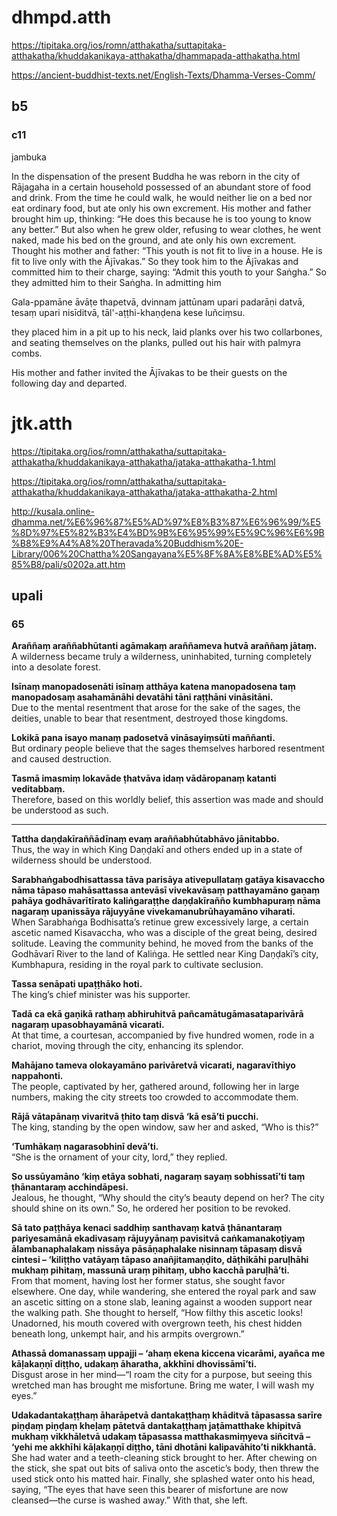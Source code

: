
# dhmpd.atth
https://tipitaka.org/ios/romn/atthakatha/suttapitaka-atthakatha/khuddakanikaya-atthakatha/dhammapada-atthakatha.html

https://ancient-buddhist-texts.net/English-Texts/Dhamma-Verses-Comm/
## b5
### c11
jambuka


In the dispensation of the present Buddha he was reborn in the city of Rājagaha in a certain household possessed of an abundant store of food and drink. From the time he could walk, he would neither lie on a bed nor eat ordinary food, but ate only his own excrement. His mother and father brought him up, thinking: “He does this because he is too young to know any better.” But also when he grew older, refusing to wear clothes, he went naked, made his bed on the ground, and ate only his own excrement. Thought his mother and father: “This youth is not fit to live in a house. He is fit to live only with the Ājīvakas.” So they took him to the Ājīvakas and committed him to their charge, saying: “Admit this youth to your Saṅgha.” So they admitted him to their Saṅgha. In admitting him 

Gala-ppamāne āvāṭe thapetvā, dvinnam jattūnam upari padarāṇi datvā, tesaṃ upari nisīditvā, tāl'-aṭṭhi-khaṇḍena kese luñciṃsu.

they placed him in a pit up to his neck, laid planks over his two collarbones, and seating themselves on the planks, pulled out his hair with palmyra combs. 

His mother and father invited the Ājīvakas to be their guests on the following day and departed.
# jtk.atth
https://tipitaka.org/ios/romn/atthakatha/suttapitaka-atthakatha/khuddakanikaya-atthakatha/jataka-atthakatha-1.html

https://tipitaka.org/ios/romn/atthakatha/suttapitaka-atthakatha/khuddakanikaya-atthakatha/jataka-atthakatha-2.html

http://kusala.online-dhamma.net/%E6%96%87%E5%AD%97%E8%B3%87%E6%96%99/%E5%8D%97%E5%82%B3%E4%BD%9B%E6%95%99%E5%9C%96%E6%9B%B8%E9%A4%A8%20Theravada%20Buddhism%20E-Library/006%20Chattha%20Sangayana%E5%8F%8A%E8%BE%AD%E5%85%B8/pali/s0202a.att.htm

## upali
### 65
**Araññaṃ araññabhūtanti agāmakaṃ araññameva hutvā araññaṃ jātaṃ.**  
A wilderness became truly a wilderness, uninhabited, turning completely into a desolate forest.

**Isīnaṃ manopadosenāti isīnaṃ atthāya katena manopadosena taṃ manopadosaṃ asahamānāhi devatāhi tāni raṭṭhāni vināsitāni.**  
Due to the mental resentment that arose for the sake of the sages, the deities, unable to bear that resentment, destroyed those kingdoms.

**Lokikā pana isayo manaṃ padosetvā vināsayiṃsūti maññanti.**  
But ordinary people believe that the sages themselves harbored resentment and caused destruction.

**Tasmā imasmiṃ lokavāde ṭhatvāva idaṃ vādāropanaṃ katanti veditabbaṃ.**  
Therefore, based on this worldly belief, this assertion was made and should be understood as such.

---

**Tattha daṇḍakīraññādīnaṃ evaṃ araññabhūtabhāvo jānitabbo.**  
Thus, the way in which King Daṇḍakī and others ended up in a state of wilderness should be understood.

**Sarabhaṅgabodhisattassa tāva parisāya ativepullataṃ gatāya kisavaccho nāma tāpaso mahāsattassa antevāsī vivekavāsaṃ patthayamāno gaṇaṃ pahāya godhāvarītīrato kaliṅgaraṭṭhe daṇḍakīrañño kumbhapuraṃ nāma nagaraṃ upanissāya rājuyyāne vivekamanubrūhayamāno viharati.**  
When Sarabhaṅga Bodhisatta’s retinue grew excessively large, a certain ascetic named Kisavaccha, who was a disciple of the great being, desired solitude. Leaving the community behind, he moved from the banks of the Godhāvarī River to the land of Kaliṅga. He settled near King Daṇḍakī’s city, Kumbhapura, residing in the royal park to cultivate seclusion.

**Tassa senāpati upaṭṭhāko hoti.**  
The king’s chief minister was his supporter.


**Tadā ca ekā gaṇikā rathaṃ abhiruhitvā pañcamātugāmasataparivārā nagaraṃ upasobhayamānā vicarati.**  
At that time, a courtesan, accompanied by five hundred women, rode in a chariot, moving through the city, enhancing its splendor.

**Mahājano tameva olokayamāno parivāretvā vicarati, nagaravīthiyo nappahonti.**  
The people, captivated by her, gathered around, following her in large numbers, making the city streets too crowded to accommodate them.

**Rājā vātapānaṃ vivaritvā ṭhito taṃ disvā ‘kā esā’ti pucchi.**  
The king, standing by the open window, saw her and asked, “Who is this?”

**‘Tumhākaṃ nagarasobhinī devā’ti.**  
“She is the ornament of your city, lord,” they replied.

**So ussūyamāno ‘kiṃ etāya sobhati, nagaraṃ sayaṃ sobhissatī’ti taṃ ṭhānantaraṃ acchindāpesi.**  
Jealous, he thought, “Why should the city’s beauty depend on her? The city should shine on its own.” So, he ordered her position to be revoked.


**Sā tato paṭṭhāya kenaci saddhiṃ santhavaṃ katvā ṭhānantaraṃ pariyesamānā ekadivasaṃ rājuyyānaṃ pavisitvā caṅkamanakoṭiyaṃ ālambanaphalakaṃ nissāya pāsāṇaphalake nisinnaṃ tāpasaṃ disvā cintesi – ‘kiliṭṭho vatāyaṃ tāpaso anañjitamaṇḍito, dāṭhikāhi paruḷhāhi mukhaṃ pihitaṃ, massunā uraṃ pihitaṃ, ubho kacchā paruḷhā’ti.**  
From that moment, having lost her former status, she sought favor elsewhere. One day, while wandering, she entered the royal park and saw an ascetic sitting on a stone slab, leaning against a wooden support near the walking path. She thought to herself, “How filthy this ascetic looks! Unadorned, his mouth covered with overgrown teeth, his chest hidden beneath long, unkempt hair, and his armpits overgrown.”

**Athassā domanassaṃ uppajji – ‘ahaṃ ekena kiccena vicarāmi, ayañca me kāḷakaṇṇī diṭṭho, udakaṃ āharatha, akkhīni dhovissāmī’ti.**  
Disgust arose in her mind—“I roam the city for a purpose, but seeing this wretched man has brought me misfortune. Bring me water, I will wash my eyes.”

**Udakadantakaṭṭhaṃ āharāpetvā dantakaṭṭhaṃ khāditvā tāpasassa sarīre piṇḍaṃ piṇḍaṃ kheḷaṃ pātetvā dantakaṭṭhaṃ jaṭāmatthake khipitvā mukhaṃ vikkhāletvā udakaṃ tāpasassa matthakasmiṃyeva siñcitvā – ‘yehi me akkhīhi kāḷakaṇṇī diṭṭho, tāni dhotāni kalipavāhito’ti nikkhantā.**  
She had water and a teeth-cleaning stick brought to her. After chewing on the stick, she spat out bits of saliva onto the ascetic’s body, then threw the used stick onto his matted hair. Finally, she splashed water onto his head, saying, “The eyes that have seen this bearer of misfortune are now cleansed—the curse is washed away.” With that, she left.


